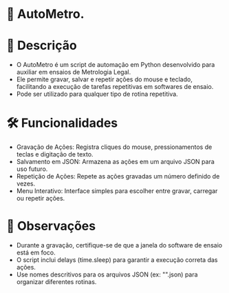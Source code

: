 # 🔌 AutoMetro.

# 📌 Descrição
 - O AutoMetro é um script de automação em Python desenvolvido para auxiliar em ensaios de Metrologia Legal.
 - Ele permite gravar, salvar e repetir ações do mouse e teclado, facilitando a execução de tarefas repetitivas em softwares de ensaio.
 - Pode ser utilizado para qualquer tipo de rotina repetitiva.

# 🛠 Funcionalidades
 - Gravação de Ações: Registra cliques do mouse, pressionamentos de teclas e digitação de texto.
 - Salvamento em JSON: Armazena as ações em um arquivo JSON para uso futuro.
 - Repetição de Ações: Repete as ações gravadas um número definido de vezes.
 - Menu Interativo: Interface simples para escolher entre gravar, carregar ou repetir ações.

# 🛑 Observações
 - Durante a gravação, certifique-se de que a janela do software de ensaio está em foco.
 - O script inclui delays (time.sleep) para garantir a execução correta das ações.
 - Use nomes descritivos para os arquivos JSON (ex: "".json) para organizar diferentes rotinas.

